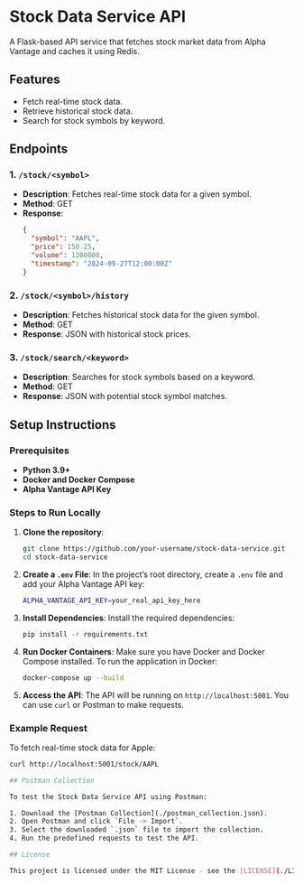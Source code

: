 # Stock Data Service API

A Flask-based API service that fetches stock market data from Alpha Vantage and caches it using Redis.

## Features
- Fetch real-time stock data.
- Retrieve historical stock data.
- Search for stock symbols by keyword.

## Endpoints

### 1. `/stock/<symbol>`
- **Description**: Fetches real-time stock data for a given symbol.
- **Method**: GET
- **Response**:
    ```json
    {
      "symbol": "AAPL",
      "price": 150.25,
      "volume": 1200000,
      "timestamp": "2024-09-27T12:00:00Z"
    }
    ```

### 2. `/stock/<symbol>/history`
- **Description**: Fetches historical stock data for the given symbol.
- **Method**: GET
- **Response**: JSON with historical stock prices.

### 3. `/stock/search/<keyword>`
- **Description**: Searches for stock symbols based on a keyword.
- **Method**: GET
- **Response**: JSON with potential stock symbol matches.

## Setup Instructions

### Prerequisites
- **Python 3.9+**
- **Docker and Docker Compose**
- **Alpha Vantage API Key**

### Steps to Run Locally

1. **Clone the repository**:
    ```bash
    git clone https://github.com/your-username/stock-data-service.git
    cd stock-data-service
    ```

2. **Create a `.env` File**:
    In the project’s root directory, create a `.env` file and add your Alpha Vantage API key:
    ```bash
    ALPHA_VANTAGE_API_KEY=your_real_api_key_here
    ```

3. **Install Dependencies**:
    Install the required dependencies:
    ```bash
    pip install -r requirements.txt
    ```

4. **Run Docker Containers**:
    Make sure you have Docker and Docker Compose installed. To run the application in Docker:
    ```bash
    docker-compose up --build
    ```

5. **Access the API**:
    The API will be running on `http://localhost:5001`. You can use `curl` or Postman to make requests.

### Example Request
To fetch real-time stock data for Apple:
```bash
curl http://localhost:5001/stock/AAPL

## Postman Collection

To test the Stock Data Service API using Postman:

1. Download the [Postman Collection](./postman_collection.json).
2. Open Postman and click `File -> Import`.
3. Select the downloaded `.json` file to import the collection.
4. Run the predefined requests to test the API.

## License

This project is licensed under the MIT License - see the [LICENSE](./LICENSE) file for details.

